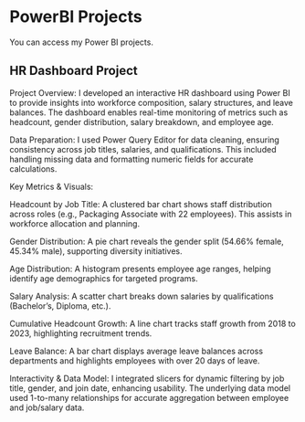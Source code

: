 # PowerBI Projects 
You can access my Power BI projects. 
## HR Dashboard Project 
Project Overview: I developed an interactive HR dashboard using Power BI to provide insights into workforce composition, salary structures, and leave balances. The dashboard enables real-time monitoring of metrics such as headcount, gender distribution, salary breakdown, and employee age.

Data Preparation: I used Power Query Editor for data cleaning, ensuring consistency across job titles, salaries, and qualifications. This included handling missing data and formatting numeric fields for accurate calculations.

Key Metrics & Visuals:

Headcount by Job Title: A clustered bar chart shows staff distribution across roles (e.g., Packaging Associate with 22 employees). This assists in workforce allocation and planning.

Gender Distribution: A pie chart reveals the gender split (54.66% female, 45.34% male), supporting diversity initiatives.

Age Distribution: A histogram presents employee age ranges, helping identify age demographics for targeted programs.

Salary Analysis: A scatter chart breaks down salaries by qualifications (Bachelor’s, Diploma, etc.).

Cumulative Headcount Growth: A line chart tracks staff growth from 2018 to 2023, highlighting recruitment trends.

Leave Balance: A bar chart displays average leave balances across departments and highlights employees with over 20 days of leave.

Interactivity & Data Model: I integrated slicers for dynamic filtering by job title, gender, and join date, enhancing usability. The underlying data model used 1-to-many relationships for accurate aggregation between employee and job/salary data.

